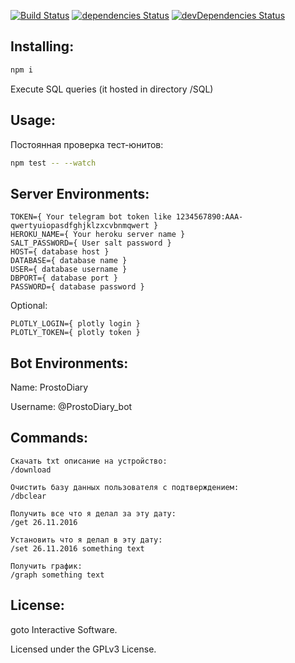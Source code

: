 [![Build Status](https://travis-ci.org/tewst/ProstoDiary_bot.svg?branch=master)](https://travis-ci.org/tewst/ProstoDiary_bot) 
[![dependencies Status](https://david-dm.org/tewst/ProstoDiary_bot/status.svg)](https://david-dm.org/tewst/ProstoDiary_bot) 
[![devDependencies Status](https://david-dm.org/tewst/ProstoDiary_bot/dev-status.svg)](https://david-dm.org/tewst/ProstoDiary_bot?type=dev) 

Installing:
---
```bash
npm i
```
Execute SQL queries (it hosted in directory /SQL)

Usage:
---
Постоянная проверка тест-юнитов:
```bash
npm test -- --watch
```

Server Environments: 
---
```
TOKEN={ Your telegram bot token like 1234567890:AAA-qwertyuiopasdfghjklzxcvbnmqwert }
HEROKU_NAME={ Your heroku server name }
SALT_PASSWORD={ User salt password }
HOST={ database host }
DATABASE={ database name }
USER={ database username }
DBPORT={ database port }
PASSWORD={ database password }
```
Optional:
```
PLOTLY_LOGIN={ plotly login }
PLOTLY_TOKEN={ plotly token }
```

Bot Environments:
---
Name: ProstoDiary

Username: @ProstoDiary_bot

Commands:
---
```
Скачать txt описание на устройство:
/download

Очистить базу данных пользователя с подтверждением:
/dbclear

Получить все что я делал за эту дату:
/get 26.11.2016

Установить что я делал в эту дату:
/set 26.11.2016 something text

Получить график:
/graph something text
```

License:
---
goto Interactive Software.

Licensed under the GPLv3 License.
